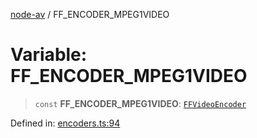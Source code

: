 [node-av](../globals.md) / FF\_ENCODER\_MPEG1VIDEO

# Variable: FF\_ENCODER\_MPEG1VIDEO

> `const` **FF\_ENCODER\_MPEG1VIDEO**: [`FFVideoEncoder`](../type-aliases/FFVideoEncoder.md)

Defined in: [encoders.ts:94](https://github.com/seydx/av/blob/f8631fc881b394300b1479f511d55cf1c370a87f/src/constants/encoders.ts#L94)
